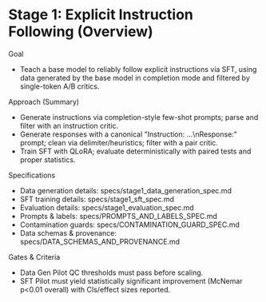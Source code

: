 # Stage 1: Explicit Instruction Following (Overview)

Goal
- Teach a base model to reliably follow explicit instructions via SFT, using data generated by the base model in completion mode and filtered by single-token A/B critics.

Approach (Summary)
- Generate instructions via completion-style few-shot prompts; parse and filter with an instruction critic.
- Generate responses with a canonical "Instruction: …\nResponse:" prompt; clean via delimiter/heuristics; filter with a pair critic.
- Train SFT with QLoRA; evaluate deterministically with paired tests and proper statistics.

Specifications
- Data generation details: specs/stage1_data_generation_spec.md
- SFT training details: specs/stage1_sft_spec.md
- Evaluation details: specs/stage1_evaluation_spec.md
- Prompts & labels: specs/PROMPTS_AND_LABELS_SPEC.md
- Contamination guards: specs/CONTAMINATION_GUARD_SPEC.md
- Data schemas & provenance: specs/DATA_SCHEMAS_AND_PROVENANCE.md

Gates & Criteria
- Data Gen Pilot QC thresholds must pass before scaling.
- SFT Pilot must yield statistically significant improvement (McNemar p<0.01 overall) with CIs/effect sizes reported.

